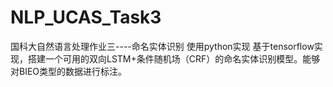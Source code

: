 # NLP_UCAS_Task3
国科大自然语言处理作业三----命名实体识别
使用python实现
基于tensorflow实现，搭建一个可用的双向LSTM+条件随机场（CRF）的命名实体识别模型。能够对BIEO类型的数据进行标注。
